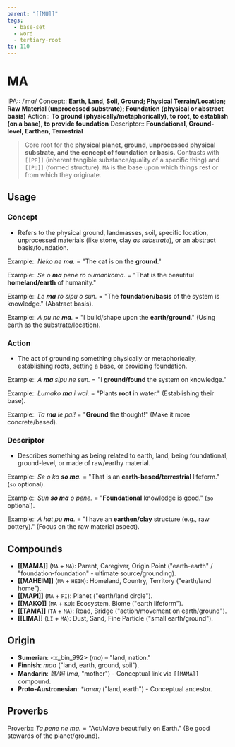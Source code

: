 ```yaml
---
parent: "[[MU]]"
tags:
  - base-set
  - word
  - tertiary-root
to: 110
---
```


# MA

IPA::           /ˈmɑ/
Concept::       **Earth, Land, Soil, Ground; Physical Terrain/Location; Raw Material (unprocessed substrate); Foundation (physical or abstract basis)**
Action::        **To ground (physically/metaphorically), to root, to establish (on a base), to provide foundation**
Descriptor::    **Foundational, Ground-level, Earthen, Terrestrial**

> Core root for the **physical planet, ground, unprocessed physical substrate, and the concept of foundation or basis.** Contrasts with `[[PE]]` (inherent tangible substance/quality of a specific thing) and `[[PU]]` (formed structure). `MA` is the base upon which things rest or from which they originate.

## Usage

### Concept
*   Refers to the physical ground, landmasses, soil, specific location, unprocessed materials (like stone, clay *as substrate*), or an abstract basis/foundation.

Example::   *Neko ne **ma**.* = "The cat is on the **ground**."

Example::   *Se o **ma** pene ro oumankoma.* = "That is the beautiful **homeland/earth** of humanity."

Example::   *Le **ma** ro sipu o sun.* = "The **foundation/basis** of the system is knowledge." (Abstract basis).

Example::   *A pu ne **ma**.* = "I build/shape upon the **earth/ground**." (Using earth as the substrate/location).

### Action
*   The act of grounding something physically or metaphorically, establishing roots, setting a base, or providing foundation.

Example::   *A **ma** sipu ne sun.* = "I **ground/found** the system on knowledge."

Example::   *Lumako **ma** i wai.* = "Plants **root** in water." (Establishing their base).

Example::   *Ta **ma** le pai!* = "**Ground** the thought!" (Make it more concrete/based).

### Descriptor
*   Describes something as being related to earth, land, being foundational, ground-level, or made of raw/earthy material.

Example::   *Se o ko **so ma**.* = "That is an **earth-based/terrestrial** lifeform." (`so` optional).

Example::   *Sun **so ma** o pene.* = "**Foundational** knowledge is good." (`so` optional).

Example::   *A hat pu **ma**.* = "I have an **earthen/clay** structure (e.g., raw pottery)." (Focus on the raw material aspect).

## Compounds

-   **[[MAMA]]** (`MA` + `MA`): Parent, Caregiver, Origin Point ("earth-earth" / "foundation-foundation" - ultimate source/grounding).
-   **[[MAHEIM]]** (`MA` + `HEIM`): Homeland, Country, Territory ("earth/land home").
-   **[[MAPI]]** (`MA` + `PI`): Planet ("earth/land circle").
-   **[[MAKO]]** (`MA` + `KO`): Ecosystem, Biome ("earth lifeform").
-   **[[TAMA]]** (`TA` + `MA`): Road, Bridge ("action/movement on earth/ground").
-   **[[LIMA]]** (`LI` + `MA`): Dust, Sand, Fine Particle ("small earth/ground").

## Origin

*   **Sumerian**: <x_bin_992> (*ma*) – "land, nation."
*   **Finnish**: _maa_ ("land, earth, ground, soil").
*   **Mandarin**: _媽/妈_ (_mā_, "mother") - Conceptual link via `[[MAMA]]` compound.
*   **Proto-Austronesian**: _\*tanaq_ ("land, earth") - Conceptual ancestor.

## Proverbs

Proverb:: *Ta pene ne ma.* = "Act/Move beautifully on Earth." (Be good stewards of the planet/ground).
